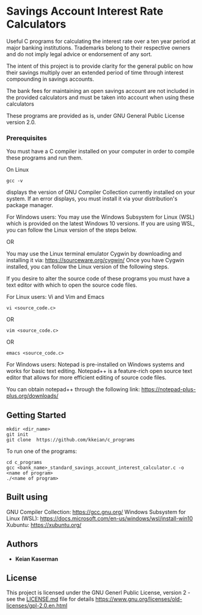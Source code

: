 # Savings Account Interest Rate Calculators

Useful C programs for calculating the interest rate over a ten year period at major banking institutions.
Trademarks belong to their respective owners and do not imply legal advice or endorsement of any sort.

The intent of this project is to provide clarity for the general public on how their savings multiply over
an extended period of time through interest compounding in savings accounts.

The bank fees for maintaining an open savings account are not included in the provided calculators
and must be taken into account when using these calculators

These programs are provided as is, under GNU General Public License version 2.0.

### Prerequisites

You must have a C compiler installed on your computer in order to compile these programs and run them.

On Linux
```
gcc -v
```
displays the version of GNU Compiler Collection currently installed on your system.
If an error displays, you must install it via your distribution's package manager.

For Windows users:
You may use the Windows Subsystem for Linux (WSL) which is provided on the latest Windows 10 versions.
If you are using WSL, you can follow the Linux version of the steps below.

OR

You may use the Linux terminal emulator Cygwin by downloading and installing it
via: https://sourceware.org/cygwin/
Once you have Cygwin installed, you can follow the Linux version of the following steps.

If you desire to alter the source code of these programs you must have a text editor with which to open
the source code files.

For Linux users:
Vi and Vim  and Emacs

```
vi <source_code.c>
```
OR
```
vim <source_code.c>
```
OR
```
emacs <source_code.c>
```

For Windows users:
Notepad is pre-installed on Windows systems and works for basic text editing.
Notepad++ is a feature-rich open source text editor that allows for more efficient editing of source code files.

You can obtain notepad++ through the following link: https://notepad-plus-plus.org/downloads/

## Getting Started

```
mkdir <dir_name>
git init
git clone  https://github.com/kkeian/c_programs
```

To run one of the programs:
```
cd c_programs
gcc <bank_name>_standard_savings_account_interest_calculator.c -o <name of program>
./<name of program>
```


## Built using

GNU Compiler Collection: https://gcc.gnu.org/
Windows Subsystem for Linux (WSL): https://docs.microsoft.com/en-us/windows/wsl/install-win10
Xubuntu: https://xubuntu.org/

## Authors

* **Keian Kaserman**

## License

This project is licensed under the GNU Generl Public License, version 2 - see the [LICENSE.md](LICENSE.md) file for details
https://www.gnu.org/licenses/old-licenses/gpl-2.0.en.html
